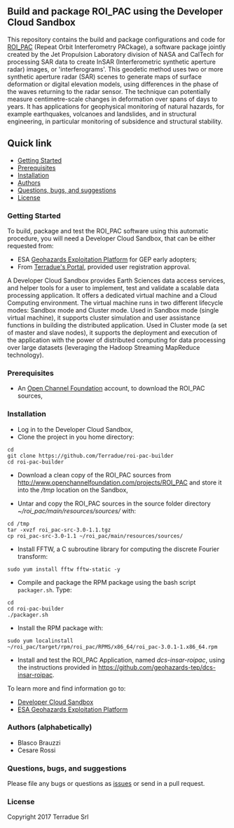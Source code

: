 ## Build and package ROI_PAC using the Developer Cloud Sandbox

This repository contains the build and package configurations and code for [ROI_PAC](http://www.openchannelfoundation.org/projects/ROI_PAC) (Repeat Orbit Interferometry PACkage), a software package jointly created by the Jet Propulsion Laboratory division of NASA and CalTech for processing SAR data to create InSAR (Interferometric synthetic aperture radar) images, or 'interferograms'. This geodetic method uses two or more synthetic aperture radar (SAR) scenes to generate maps of surface deformation or digital elevation models, using differences in the phase of the waves returning to the radar sensor. The technique can potentially measure centimetre-scale changes in deformation over spans of days to years. It has applications for geophysical monitoring of natural hazards, for example earthquakes, volcanoes and landslides, and in structural engineering, in particular monitoring of subsidence and structural stability.

## Quick link

* [Getting Started](#getting-started)
* [Prerequisites](#prerequisites)
* [Installation](#installation)
* [Authors](#authors)
* [Questions, bugs, and suggestions](#questions)
* [License](#license)

### <a name="getting-started"></a>Getting Started

To build, package and test the ROI_PAC software using this automatic procedure, you will need a Developer Cloud Sandbox, that can be either requested from:
* ESA [Geohazards Exploitation Platform](https://geohazards-tep.eo.esa.int) for GEP early adopters;
* From [Terradue's Portal](http://www.terradue.com/partners), provided user registration approval.

A Developer Cloud Sandbox provides Earth Sciences data access services, and helper tools for a user to implement, test and validate a scalable data processing application. It offers a dedicated virtual machine and a Cloud Computing environment.
The virtual machine runs in two different lifecycle modes: Sandbox mode and Cluster mode.
Used in Sandbox mode (single virtual machine), it supports cluster simulation and user assistance functions in building the distributed application.
Used in Cluster mode (a set of master and slave nodes), it supports the deployment and execution of the application with the power of distributed computing for data processing over large datasets (leveraging the Hadoop Streaming MapReduce technology).

### <a name="prerequisites"></a> Prerequisites 

* An [Open Channel Foundation](http://www.openchannelfoundation.com/) account, to download the ROI_PAC sources, 

### <a name="installation"></a>Installation

* Log in to the Developer Cloud Sandbox,
* Clone the project in you home directory:

```
cd 
git clone https://github.com/Terradue/roi-pac-builder
cd roi-pac-builder
```

* Download a clean copy of the ROI_PAC sources from http://www.openchannelfoundation.com/projects/ROI_PAC and store it into the */tmp* location on the Sandbox,

* Untar and copy the ROI_PAC sources in the source folder directory *~/roi_pac/main/resources/sources/* with:

```
cd /tmp
tar -xvzf roi_pac-src-3.0-1.1.tgz
cp roi_pac-src-3.0-1.1 ~/roi_pac/main/resources/sources/
```

* Install FFTW, a C subroutine library for computing the discrete Fourier transform:

```
sudo yum install fftw fftw-static -y
```

* Compile and package the RPM package using the bash script `packager.sh`. Type:

```
cd
cd roi-pac-builder
./packager.sh
```

* Install the RPM package with:

```
sudo yum localinstall ~/roi_pac/target/rpm/roi_pac/RPMS/x86_64/roi_pac-3.0.1-1.x86_64.rpm
```

* Install and test the ROI_PAC Application, named _dcs-insar-roipac_, using the instructions provided in https://github.com/geohazards-tep/dcs-insar-roipac.

To learn more and find information go to:

* [Developer Cloud Sandbox](http://docs.terradue.com/developer-sandbox)
* [ESA Geohazards Exploitation Platform](https://geohazards-tep.eo.esa.int)

### <a name="authors"></a>Authors (alphabetically)

* Blasco Brauzzi
* Cesare Rossi

### <a name="questions"></a>Questions, bugs, and suggestions

Please file any bugs or questions as [issues](https://github.com/Terradue/roi-pac-builder) or send in a pull request.

### <a name="license"></a>License

Copyright 2017 Terradue Srl
